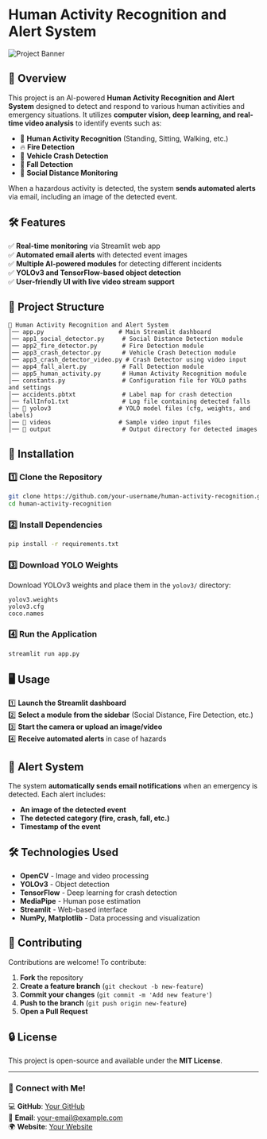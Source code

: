 # Human Activity Recognition and Alert System

![Project Banner](https://your-image-url.com/banner.png)

## 🚀 Overview

This project is an AI-powered **Human Activity Recognition and Alert System** designed to detect and respond to various human activities and emergency situations. It utilizes **computer vision, deep learning, and real-time video analysis** to identify events such as:

- 🏃 **Human Activity Recognition** (Standing, Sitting, Walking, etc.)
- 🔥 **Fire Detection**
- 🚗 **Vehicle Crash Detection**
- 🤕 **Fall Detection**
- 👫 **Social Distance Monitoring**

When a hazardous activity is detected, the system **sends automated alerts** via email, including an image of the detected event.

## 🛠 Features

✅ **Real-time monitoring** via Streamlit web app  
✅ **Automated email alerts** with detected event images  
✅ **Multiple AI-powered modules** for detecting different incidents  
✅ **YOLOv3 and TensorFlow-based object detection**  
✅ **User-friendly UI with live video stream support**  

## 📁 Project Structure

```
📂 Human Activity Recognition and Alert System  
│── app.py                     # Main Streamlit dashboard  
│── app1_social_detector.py     # Social Distance Detection module  
│── app2_fire_detector.py       # Fire Detection module  
│── app3_crash_detector.py      # Vehicle Crash Detection module  
│── app3_crash_detector_video.py # Crash Detector using video input  
│── app4_fall_alert.py          # Fall Detection module  
│── app5_human_activity.py      # Human Activity Recognition module  
│── constants.py                # Configuration file for YOLO paths and settings  
│── accidents.pbtxt             # Label map for crash detection  
│── fallInfo1.txt               # Log file containing detected falls  
│── 📂 yolov3                   # YOLO model files (cfg, weights, and labels)  
│── 📂 videos                   # Sample video input files  
│── 📂 output                    # Output directory for detected images  
```

## 📌 Installation

### 1️⃣ Clone the Repository
```bash
git clone https://github.com/your-username/human-activity-recognition.git
cd human-activity-recognition
```

### 2️⃣ Install Dependencies
```bash
pip install -r requirements.txt
```

### 3️⃣ Download YOLO Weights
Download YOLOv3 weights and place them in the `yolov3/` directory:
```
yolov3.weights
yolov3.cfg
coco.names
```

### 4️⃣ Run the Application
```bash
streamlit run app.py
```

## 🖥️ Usage

1️⃣ **Launch the Streamlit dashboard**  
2️⃣ **Select a module from the sidebar** (Social Distance, Fire Detection, etc.)  
3️⃣ **Start the camera or upload an image/video**  
4️⃣ **Receive automated alerts** in case of hazards  

## 📧 Alert System
The system **automatically sends email notifications** when an emergency is detected. Each alert includes:

- **An image of the detected event**
- **The detected category (fire, crash, fall, etc.)**
- **Timestamp of the event**

## 🛠 Technologies Used

- **OpenCV** - Image and video processing  
- **YOLOv3** - Object detection  
- **TensorFlow** - Deep learning for crash detection  
- **MediaPipe** - Human pose estimation  
- **Streamlit** - Web-based interface  
- **NumPy, Matplotlib** - Data processing and visualization  

## 🤝 Contributing

Contributions are welcome! To contribute:

1. **Fork** the repository  
2. **Create a feature branch** (`git checkout -b new-feature`)  
3. **Commit your changes** (`git commit -m 'Add new feature'`)  
4. **Push to the branch** (`git push origin new-feature`)  
5. **Open a Pull Request**  

## 🔒 License

This project is open-source and available under the **MIT License**.  

---

### 📢 Connect with Me!
💻 **GitHub**: [Your GitHub](https://github.com/your-username)  
📧 **Email**: your-email@example.com  
🌍 **Website**: [Your Website](https://yourwebsite.com)  

